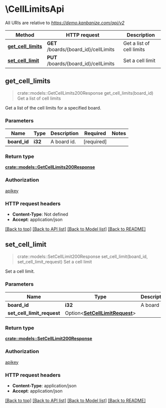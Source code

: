 # \CellLimitsApi

All URIs are relative to *https://demo.kanbanize.com/api/v2*

Method | HTTP request | Description
------------- | ------------- | -------------
[**get_cell_limits**](CellLimitsApi.md#get_cell_limits) | **GET** /boards/{board_id}/cellLimits | Get a list of cell limits
[**set_cell_limit**](CellLimitsApi.md#set_cell_limit) | **PUT** /boards/{board_id}/cellLimits | Set a cell limit



## get_cell_limits

> crate::models::GetCellLimits200Response get_cell_limits(board_id)
Get a list of cell limits

Get a list of the cell limits for a specified board.

### Parameters


Name | Type | Description  | Required | Notes
------------- | ------------- | ------------- | ------------- | -------------
**board_id** | **i32** | A board id. | [required] |

### Return type

[**crate::models::GetCellLimits200Response**](getCellLimits_200_response.md)

### Authorization

[apikey](../README.md#apikey)

### HTTP request headers

- **Content-Type**: Not defined
- **Accept**: application/json

[[Back to top]](#) [[Back to API list]](../README.md#documentation-for-api-endpoints) [[Back to Model list]](../README.md#documentation-for-models) [[Back to README]](../README.md)


## set_cell_limit

> crate::models::SetCellLimit200Response set_cell_limit(board_id, set_cell_limit_request)
Set a cell limit

Set a cell limit.

### Parameters


Name | Type | Description  | Required | Notes
------------- | ------------- | ------------- | ------------- | -------------
**board_id** | **i32** | A board id. | [required] |
**set_cell_limit_request** | Option<[**SetCellLimitRequest**](SetCellLimitRequest.md)> |  |  |

### Return type

[**crate::models::SetCellLimit200Response**](setCellLimit_200_response.md)

### Authorization

[apikey](../README.md#apikey)

### HTTP request headers

- **Content-Type**: application/json
- **Accept**: application/json

[[Back to top]](#) [[Back to API list]](../README.md#documentation-for-api-endpoints) [[Back to Model list]](../README.md#documentation-for-models) [[Back to README]](../README.md)

